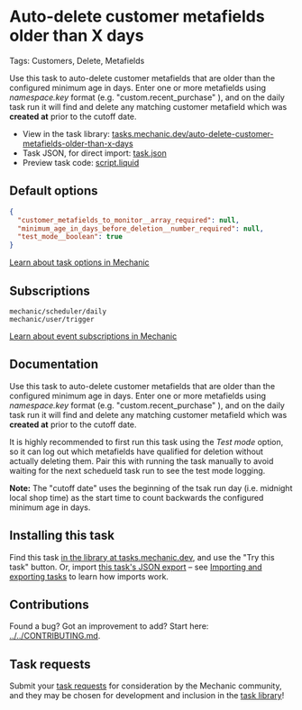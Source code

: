 # Auto-delete customer metafields older than X days

Tags: Customers, Delete, Metafields

Use this task to auto-delete customer metafields that are older than the configured minimum age in days. Enter one or more metafields using *namespace.key* format (e.g. "custom.recent_purchase" ), and on the daily task run it will find and delete any matching customer metafield which was **created at** prior to the cutoff date.

* View in the task library: [tasks.mechanic.dev/auto-delete-customer-metafields-older-than-x-days](https://tasks.mechanic.dev/auto-delete-customer-metafields-older-than-x-days)
* Task JSON, for direct import: [task.json](../../tasks/auto-delete-customer-metafields-older-than-x-days.json)
* Preview task code: [script.liquid](./script.liquid)

## Default options

```json
{
  "customer_metafields_to_monitor__array_required": null,
  "minimum_age_in_days_before_deletion__number_required": null,
  "test_mode__boolean": true
}
```

[Learn about task options in Mechanic](https://learn.mechanic.dev/core/tasks/options)

## Subscriptions

```liquid
mechanic/scheduler/daily
mechanic/user/trigger
```

[Learn about event subscriptions in Mechanic](https://learn.mechanic.dev/core/tasks/subscriptions)

## Documentation

Use this task to auto-delete customer metafields that are older than the configured minimum age in days. Enter one or more metafields using *namespace.key* format (e.g. "custom.recent_purchase" ), and on the daily task run it will find and delete any matching customer metafield which was **created at** prior to the cutoff date.

It is highly recommended to first run this task using the *Test mode* option, so it can log out which metafields have qualified for deletion without actually deleting them. Pair this with running the task manually to avoid waiting for the next schedueld task run to see the test mode logging.

**Note:**
The "cutoff date" uses the beginning of the tsak run day (i.e. midnight local shop time) as the start time to count backwards the configured minimum age in days.



## Installing this task

Find this task [in the library at tasks.mechanic.dev](https://tasks.mechanic.dev/auto-delete-customer-metafields-older-than-x-days), and use the "Try this task" button. Or, import [this task's JSON export](../../tasks/auto-delete-customer-metafields-older-than-x-days.json) – see [Importing and exporting tasks](https://learn.mechanic.dev/core/tasks/import-and-export) to learn how imports work.

## Contributions

Found a bug? Got an improvement to add? Start here: [../../CONTRIBUTING.md](../../CONTRIBUTING.md).

## Task requests

Submit your [task requests](https://mechanic.canny.io/task-requests) for consideration by the Mechanic community, and they may be chosen for development and inclusion in the [task library](https://tasks.mechanic.dev/)!
